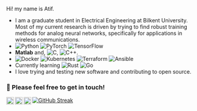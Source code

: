 Hi! my name is Atif.
- I am a graduate student in Electrical Engineering at Bilkent University. Most of my current research is driven by trying to find robust training methods for analog neural networks, specifically for applications in wireless communications.
- ![Python](https://img.shields.io/badge/python-3670A0?style=for-the-badge&logo=python&logoColor=ffdd54) ![PyTorch](https://img.shields.io/badge/PyTorch-%23EE4C2C.svg?style=for-the-badge&logo=PyTorch&logoColor=white) ![TensorFlow](https://img.shields.io/badge/TensorFlow-%23FF6F00.svg?style=for-the-badge&logo=TensorFlow&logoColor=white)
- **Matlab** and, ![C](https://img.shields.io/badge/c-%2300599C.svg?style=for-the-badge&logo=c&logoColor=white), ![C++](https://img.shields.io/badge/c++-%2300599C.svg?style=for-the-badge&logo=c%2B%2B&logoColor=white).
- ![Docker](https://img.shields.io/badge/docker-%230db7ed.svg?style=for-the-badge&logo=docker&logoColor=white) ![Kubernetes](https://img.shields.io/badge/kubernetes-%23326ce5.svg?style=for-the-badge&logo=kubernetes&logoColor=white) ![Terraform](https://img.shields.io/badge/terraform-%235835CC.svg?style=for-the-badge&logo=terraform&logoColor=white) ![Ansible](https://img.shields.io/badge/ansible-%231A1918.svg?style=for-the-badge&logo=ansible&logoColor=white)
- Currently learning ![Rust](https://img.shields.io/badge/rust-%23000000.svg?style=for-the-badge&logo=rust&logoColor=white) ![Go](https://img.shields.io/badge/go-%2300ADD8.svg?style=for-the-badge&logo=go&logoColor=white)
- I love trying and testing new software and contributing to open source.

### 🤝 Please feel free to get in touch! 
<a href="https://www.twitter.com/in/ioAtif/"><img align="left" src="https://icons.terrastruct.com/social%2F013-twitter-1.svg" alt="Muhammad Atif Ali | Twitter" width="20px"/></a>
<a href="https://www.linkedin.com/in/ioAtif/"><img align="left" src="https://icons.terrastruct.com/social%2F031-linkedin.svg" alt="Muhammad Atif Ali | LinkedIn" width="20px"/></a>
<a href="https://instagram.com/matifali"><img align="left" src="https://icons.terrastruct.com/social%2F034-instagram.svg" alt="Atif | Instagram" width="20px"/></a>


[![GitHub Streak](https://streak-stats.demolab.com?user=matifali&theme=github-dark-blue&hide_border=true&date_format=M%20j%5B%2C%20Y%5D)](https://git.io/streak-stats)

